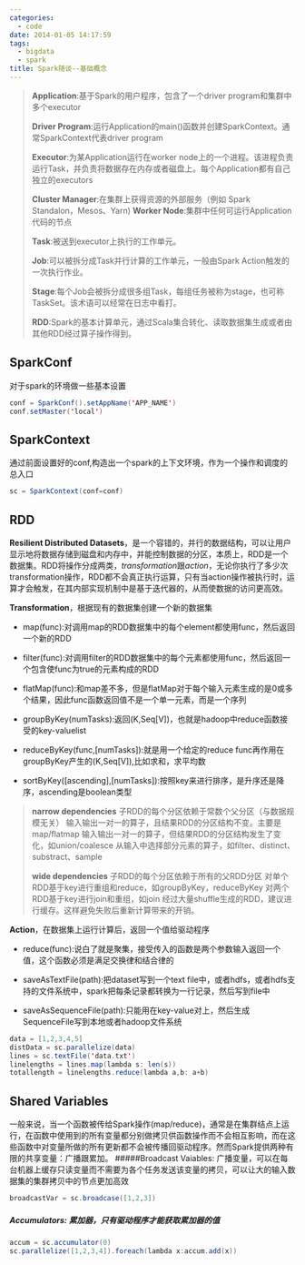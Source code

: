 ```yaml
---
categories:
  - code
date: 2014-01-05 14:17:59
tags:
  - bigdata
  - spark
title: Spark随谈--基础概念
---
```


>**Application**:基于Spark的用户程序，包含了一个driver program和集群中多个executor
>
>**Driver Program**:运行Application的main()函数并创建SparkContext。通常SparkContext代表driver program
>
>**Executor**:为某Application运行在worker node上的一个进程。该进程负责运行Task，并负责将数据存在内存或者磁盘上。每个Application都有自己独立的executors
>
>**Cluster Manager**:在集群上获得资源的外部服务（例如 Spark Standalon，Mesos、Yarn)
>**Worker Node**:集群中任何可运行Application代码的节点
>
>**Task**:被送到executor上执行的工作单元。
>
>**Job**:可以被拆分成Task并行计算的工作单元，一般由Spark Action触发的一次执行作业。
>
>**Stage**:每个Job会被拆分成很多组Task，每组任务被称为stage，也可称TaskSet。该术语可以经常在日志中看打。
>
>**RDD**:Spark的基本计算单元，通过Scala集合转化、读取数据集生成或者由其他RDD经过算子操作得到。

## SparkConf
对于spark的环境做一些基本设置
```scala
conf = SparkConf().setAppName('APP_NAME')
conf.setMaster('local')
```

## SparkContext 
通过前面设置好的conf,构造出一个spark的上下文环境，作为一个操作和调度的总入口
```scala
sc = SparkContext(conf=conf)
```

## RDD
**Resilient Distributed Datasets**，是一个容错的，并行的数据结构，可以让用户显示地将数据存储到磁盘和内存中，并能控制数据的分区，本质上，RDD是一个数据集。RDD将操作分成两类，*transformation*跟*action*，无论你执行了多少次transformation操作，RDD都不会真正执行运算，只有当action操作被执行时，运算才会触发，在其内部实现机制中是基于迭代器的，从而使数据的访问更高效。

**Transformation**，根据现有的数据集创建一个新的数据集

* map(func):对调用map的RDD数据集中的每个element都使用func，然后返回一个新的RDD

* filter(func):对调用filter的RDD数据集中的每个元素都使用func，然后返回一个包含使func为true的元素构成的RDD

* flatMap(func):和map差不多，但是flatMap对于每个输入元素生成的是0或多个结果，因此func函数返回值不是一个单一元素，而是一个序列

* groupByKey(numTasks):返回(K,Seq[V])，也就是hadoop中reduce函数接受的key-valuelist

* reduceByKey(func,[numTasks]):就是用一个给定的reduce func再作用在groupByKey产生的(K,Seq[V]),比如求和，求平均数

* sortByKey([ascending],[numTasks]):按照key来进行排序，是升序还是降序，ascending是boolean类型

>**narrow dependencies**
>子RDD的每个分区依赖于常数个父分区（与数据规模无关）
输入输出一对一的算子，且结果RDD的分区结构不变。主要是map/flatmap
输入输出一对一的算子，但结果RDD的分区结构发生了变化，如union/coalesce
从输入中选择部分元素的算子，如filter、distinct、substract、sample
>
>**wide dependencies**
>子RDD的每个分区依赖于所有的父RDD分区
对单个RDD基于key进行重组和reduce，如groupByKey，reduceByKey
对两个RDD基于key进行join和重组，如join
经过大量shuffle生成的RDD，建议进行缓存。这样避免失败后重新计算带来的开销。

**Action**，在数据集上运行计算后，返回一个值给驱动程序

* reduce(func):说白了就是聚集，接受传入的函数是两个参数输入返回一个值，这个函数必须是满足交换律和结合律的

* saveAsTextFile(path):把dataset写到一个text file中，或者hdfs，或者hdfs支持的文件系统中，spark把每条记录都转换为一行记录，然后写到file中

* saveAsSequenceFile(path):只能用在key-value对上，然后生成SequenceFile写到本地或者hadoop文件系统
```scala
data = [1,2,3,4,5]
distData = sc.parallelize(data)
lines = sc.textFile('data.txt')
linelengths = lines.map(lambda s: len(s))
totallength = linelengths.reduce(lambda a,b: a+b)
```

## Shared Variables
一般来说，当一个函数被传给Spark操作(map/reduce)，通常是在集群结点上运行，在函数中使用到的所有变量都分别做拷贝供函数操作而不会相互影响，而在这些函数中对变量所做的所有更新都不会被传播回驱动程序。然而Spark提供两种有限的共享变量：广播跟累加。
#####Broadcast Vaiables: 广播变量，可以在每台机器上缓存只读变量而不需要为各个任务发送该变量的拷贝，可以让大的输入数据集的集群拷贝中的节点更加高效
```scala
broadcastVar = sc.broadcase([1,2,3])
```

##### Accumulators: 累加器，只有驱动程序才能获取累加器的值
```scala
accum = sc.accumulator(0)
sc.parallelize([1,2,3,4]).foreach(lambda x:accum.add(x))
```